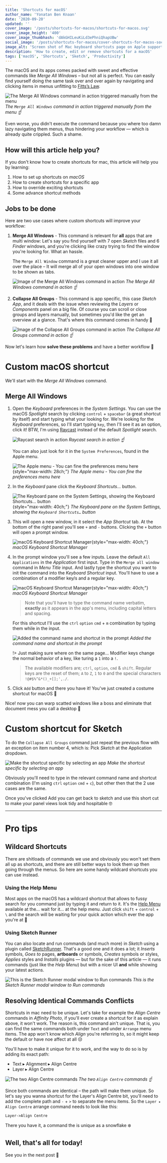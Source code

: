 ```yaml
---
title: 'Shortcuts for macOS'
author_name: 'Yonatan Ben Knaan'
date: '2020-09-20'
updated: ''
cover_image: '/posts/shortcuts-for-macos/shortcuts-for-macos.svg'
cover_image_height: '400'
cover_image_thumbhash: 'dAkGHILeuKiLd3ePhniQhapUBw'
social_image: '/posts/shortcuts-for-macos/cover-shortcuts-for-macos-social.jpg'
image_alt: 'Screen shot of Mac keyboard shortcuts page on Apple support'
description: 'How to create, edit or remove shortcuts for a macOS'
tags: ['macOS', 'Shortcuts', 'Sketch', 'Productivity']
---
```


The macOS and its apps comes packed with sweet and effective commands like *Merge All Windows* – but not all is perfect. You can easily find yourself doing the same task over and over again by navigating and clicking items in menus unfitting to [Fitts’s Law](https:/www.notion.so/yonatankof/Fitts-law-062770ad1eff4310aff2a6814467647c). 

![The Merge All Windows command in action triggered manually from the menu](/posts/shortcuts-for-macos/Merge_All_Windows_Example.webp)
*The `Merge All Windows` command in action triggered manually from the menu ☝️*

Even worse, you didn't execute the command because you where too damn lazy navigating them menus, thus hindering your workflow — which is already quite crippled. Such a shame.

## How will this article help you?

If you don't know how to create shortcuts for mac, this article will help you by learning:

1. How to set up shortcuts on *macOS*
2. How to create shortcuts for a specific app
3. How to override exciting shortcuts
4. Some advance shortcut methods 
 
## Jobs to be done

Here are two use cases where custom shortcuts will improve your workflow:

1. **Merge All Windows** - This command is relevant for **all** apps that are multi window: Let's say you find yourself with 7 open *Sketch* files and 6 *Finder* windows, and you're clicking like crazy trying to find the window you're looking for. What an hassle. 

   The `Merge All Window` command is a great cleaner upper and I use it all over the place – It will merge all of your open windows into one window to be shown as tabs.
   
   ![Image of the Merge All Windows command in action](/posts/shortcuts-for-macos/Merge_All_Windows.webp)
   *The Merge All Windows command in action ☝️*

2. **Collapse All Groups** - This command is app specific, this case *Sketch App*, and it deals with the issue when reviewing the *Layers* or *Components* panel on a big file. Of course you can scroll or close groups and layers manually, but sometimes you'd like the get an overview at a glance. That's where this command comes in handy 🤲

   ![Image of the Collapse All Groups command in action](/posts/shortcuts-for-macos/Collapse_All_Groups.webp)
   *The Collapse All Groups command in action ☝️*

Now let's learn how **solve these problems** and have a better workflow 🎉

# Custom macOS shortcut 

We'll start with the *Merge All Windows* command.

## Merge All Windows

1. Open the *Keyboard* preferences in the *System Settings*. You can use the macOS *Spotlight* search by clicking `control` + `spacebar` (a great shortcut by itself) and start typing what your looking for. We're looking for the *Keyboard* preferences, so I'll start typing `key`, then I'll see it as an option, click it! BTW, I'm using [Raycast](https://www.raycast.com/) instead of the default *Spotlight* search.

   ![Raycast search in action](/posts/shortcuts-for-macos/Extra-Spotlight_Search.webp)
   *Raycast search in action ☝️*
   
   You can also just look for it in the `System Preferences`, found in the Apple menu.

   ![The Apple menu - You can fine the preferences menu here](/posts/shortcuts-for-macos/Extra-Apple_Menu.webp){style="max-width: 28ch;"}
   *The Apple menu - You can fine the preferences menu here*

2. In the *Keyboard* pane click the *Keyboard Shortcuts…* button.
   
   ![The Keyboard pane on the System Settings, showing the `Keyboard Shortcuts…` button](/posts/shortcuts-for-macos/Keyboard_Pane.webp){style="max-width: 40ch;"}
   *The Keyboard pane on the System Settings, showing the `Keyboard Shortcuts…` button*
   
3. This will open a new window, in it select the *App Shortcut* tab. At the bottom of the right panel you'll see `+` and `-` buttons. Clicking the `+` button will open a prompt window.
   
   ![macOS Keyboard Shortcut Manager](/posts/shortcuts-for-macos/App_Shortcuts_Tab.webp){style="max-width: 40ch;"}
   *macOS Keyboard Shortcut Manager*

4. In the prompt window you'll see a few inputs. Leave the default `All Applications` in the *Application* first input. Type in the `Merge all window` command in *Menu Title* input. And lastly type the shortcut you want to init the command into the *Keyboard Shortcut* input. You'll have to use a combination of a modifier key/s and a regular key.

   ![macOS Keyboard Shortcut Manager](/posts/shortcuts-for-macos/Prompt_Window.webp){style="max-width: 40ch;"}
   *macOS Keyboard Shortcut Manager*
   
   > Note that you'll have to type the command name verbatim, **exactly** as it appears in the app's menu, including capital letters and spacing.
   

   For this shortcut I'll use the `ctrl` `option` `cmd` + `m` combination by typing them while in the input.

   ![Added the command name and shortcut in the prompt](/posts/shortcuts-for-macos/MasOS-Filled_Prompt.png)
   *Added the command name and shortcut in the prompt*

   !> Just making sure where on the same page... Modifier keys change the normal behavior of a key, like turing a `1` into a `!`.  
   
   > The available modifiers are; `ctrl`, `option`, `cmd` & `shift`. Regular keys are the reset of them; `A` to `Z`, `1` to `0` and the special characters `!@#$%^&*()_+[];',./`.
   
6.  Click `Add` button and there you have it! You've just created a costume shortcut for macOS 🧨 

Nice! now you can warp scatted windows like a boss and eliminate that document mess you call a desktop 🧹 

# Custom shortcut for Sketch

To do the `Collapse All Groups` command just repeat the previous flow with an exception on item number 4, which is: Pick *Sketch* at the Application dropdown.

![Make the shortcut specific by selecting an app](/posts/shortcuts-for-macos/MasOS-Shortcut_Pick_App.png)
*Make the shortcut specific by selecting an app*

Obviously you'll need to type in the relevant command name and shortcut combination (I'm using  `ctrl` `option` `cmd` + `c`), but other then that the 2 use cases are the same. 

Once you've clicked Add you can get back to sketch and use this short cut to make your panel views look tidy and hospitable 🤓

---

# Pro tips

## Wildcard Shortcuts

There are shitloads of commands we use and obviously you won't set them all up as shortcuts, and there are still better ways to look them up then going through the menus. So here are some handy wildcard shortcuts you can use instead.

### Using the Help Menu

Most apps on the macOS has a wildcard shortcut that allows to fussy search for you command just by typing it and return to it. It's the [Help Menu](https:/support.apple.com/guide/mac-help/get-help-on-your-mac-hlpvw003/mac) available at the... wait for it... at the help menu. Just click `shift` + `control` + `\` and the search will be waiting for your quick action which ever the app you're at 🏃

### Using Sketch Runner

You can also locate and run commands (and much more) in *Sketch* using a plugin called [SketchRunner](https:/sketchrunner.com/). That's a good one and it does a lot; it *Inserts* symbols, *Goes to* pages, **artboards** or symbols, *Creates* symbols or styles, *Applies* styles and *Installs* plugins — but for the sake of this article — it runs commands (just like the *Help Menu*) but with a nicer UI **and** while showing your latest actions.

![This is the Sketch Runner modal window to Run commands](/posts/shortcuts-for-macos/SketchRunner.png)
*This is the Sketch Runner modal window to Run commands*

## Resolving Identical Commands Conflicts

Shortcuts in mac need to be unique. Let's take for example the *Align Centre* commands in *Affinity Photo*, if you'll ever create a shortcut for it as explain above, it won't work. The reason is, this command ain't unique. That is, you can find the same commands both under `Text` and under `Arrange` menu items. The app won't know which *Align* you're referring to, so it might keep the default or have noe affect at all 😒 

You'll have to make it unique for it to work, and the way to do so is by adding its exact path:
- Text ▸ Alignment ▸ Align Centre
- Layer ▸ Align Centre

![The two Align Centre commands](/posts/shortcuts-for-macos/Sketch_Menu_Left.png)
*The two `Align Centre` commands ☝️*
  
Since both commands are identical – the path will make them unique. So let's say you wanna shortcut for the Layer's Align Centre bit, you'll need to add the complete path and  `-` + `>` to separate the menu items. So the `Layer ▸ Align Centre` arrange command needs to look like this: 
```
Layer->Align Centre
``` 
There you have it, a command the is unique as a snowflake ❄️

<!-- I'll make sure the Application is on *Sketch* and for the shortcut I'll use the `ctrl` + `option` + `cmd` + `shift` + `→` and voila — a unique shortcut is born 👶 

## Create memorial shortcut

Most probably that most of the short and "good" shortcuts are already taken by the OS, by the app you use or by the app's plugins (like in Sketch or VScode). 

Have a look at the Comma plugging for Sketch, all of its commands are using a 3 modifier key combos. It' s taking up namespace and you can easily find yourself overriding or overwritten by some other shortcuts. 

![Comma plugin banner taken form their Github Page](/posts/shortcuts-for-macos/Comma_plugin.png) 
*Comma plugin banner taken form their Github Page*

A brut force way of dealing with this nuisance is using a 4 modifier key combo... `command`+`option`+`alt`+`shift` something — that ain't being used, thought I might by a nuisance by itself and is an extreme finger stretch for sure 🖖
    
Well, you're not the first to feel pain missing keys combos. Someone felt it before you and has created an app that will reassign the forgotten and mostly unused *Caps lock* key to emulate that 4 key press mentions above, effectively creating a brand new modifier key -> `tab` + key — Now that's easy to remember!

The app is called [Karabiner-Elements](https:/karabiner-elements.pqrs.org) and it does much more then hacking the *Caps lock* key, but that’s why I'm using it for. Anyways, the reassigning the is quite easy. Let's see how its done: 

1. Install the app

2. Got the the *Complex modification* tab
   
   ![The Karabiner app on the Complex modification tab - An Empty state](/posts/shortcuts-for-macos/Karabiner_Elements-01-Complex_modification_tab.png)
   *The Karabiner app on the Complex modification tab - An Empty state*

3. Click the *Add rule* button

4. In the prompt window click *Enable* on the 1st item from the example list called Change the caps_lock to command + control + option + shift
   
   ![A prompt window to enable the command+control+option+shift as Caps lock on Karabiner](/posts/shortcuts-for-macos/Karabiner_Elements-02-Add_rule.png)
   *A prompt window to enable the command+control+option+shift as `Caps lock` on Karabiner*

That's it, you have it! Now you can add a command using all for 4 keys but clicking just the one key. So now, if you'd like to have the *Collapse All Groups* with `Caps lock` + `c`. Try it, it's nice.  -->

## Well, that's all for today!

See you in the next post 👋